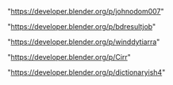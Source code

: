 "https://developer.blender.org/p/johnodom007"

"https://developer.blender.org/p/bdresultjob"

"https://developer.blender.org/p/winddytiarra"

"https://developer.blender.org/p/Cirr"

 
"https://developer.blender.org/p/dictionaryish4"


 
